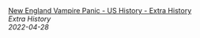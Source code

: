 <!--2024-07-21 00:21:39-->
<div class="yb">
  <a class="nodecor" href="/index.html?istoriya/new_england_vampire_panic_-_us_history_-_extra_history">
    <img class="preview" data-videoid="hIP_joTOyek" src="https://i.ytimg.com/vi/hIP_joTOyek/hqdefault.jpg" align="middle" alt="">
  </a>
  <div class="inlbl text">
    <a class="nodecor" href="/index.html?istoriya/new_england_vampire_panic_-_us_history_-_extra_history">New England Vampire Panic  - US History - Extra History</a><br>
    <i class="smaller2">Extra History</i><br>
    <i class="smaller3">2022-04-28</i>
  </div>
</div>
